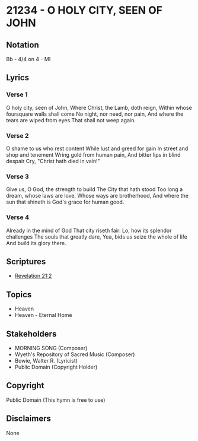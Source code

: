 # 21234 - O HOLY CITY, SEEN OF JOHN

## Notation

Bb - 4/4 on 4 - MI

## Lyrics

### Verse 1

O holy city, seen of John, Where Christ, the Lamb, doth reign, Within whose foursquare walls shall come No night, nor need, nor pain, And where the tears are wiped from eyes That shall not weep again.

### Verse 2

O shame to us who rest content While lust and greed for gain In street and shop and tenement Wring gold from human pain, And bitter lips in blind despair Cry, "Christ hath died in vain!"

### Verse 3

Give us, O God, the strength to build The City that hath stood Too long a dream, whose laws are love, Whose ways are brotherhood, And where the sun that shineth is God's grace for human good.

### Verse 4

Already in the mind of God That city riseth fair: Lo, how its splendor challenges The souls that greatly dare, Yea, bids us seize the whole of life And build its glory there.


## Scriptures

- [Revelation 21:2](https://www.biblegateway.com/passage/?search=Revelation%2021%3A2)

## Topics

- Heaven
- Heaven - Eternal Home

## Stakeholders

- MORNING SONG (Composer)
- Wyeth's Repository of Sacred Music (Composer)
- Bowie, Walter R. (Lyricist)
- Public Domain (Copyright Holder)

## Copyright

Public Domain
(This hymn is free to use)

## Disclaimers

None

